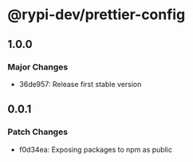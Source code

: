 # @rypi-dev/prettier-config

## 1.0.0

### Major Changes

- 36de957: Release first stable version

## 0.0.1

### Patch Changes

- f0d34ea: Exposing packages to npm as public
